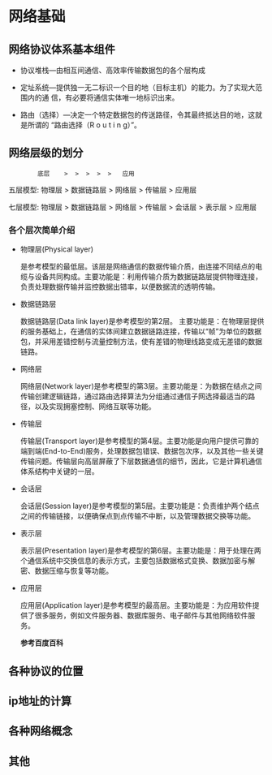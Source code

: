 # 网络基础

## 网络协议体系基本组件
 
- 协议堆栈—由相互间通信、高效率传输数据包的各个层构成

- 定址系统—提供独一无二标识一个目的地（目标主机）的能力。为了实现大范围内的通
信，有必要将通信实体唯一地标识出来。

- 路由（选择）—决定一个特定数据包的传送路径，令其最终抵达目的地，这就是所谓的
“路由选择（R o u t i n g）”。

## 网络层级的划分

            底层    >  >  >  >  >   应用

五层模型: 物理层 > 数据链路层 > 网络层 > 传输层 > 应用层

七层模型: 物理层 > 数据链路层 > 网络层 > 传输层 > 会话层 > 表示层 > 应用层

### 各个层次简单介绍
- 物理层(Physical layer)
    
    是参考模型的最低层。该层是网络通信的数据传输介质，由连接不同结点的电缆与设备共同构成。主要功能是：利用传输介质为数据链路层提供物理连接，负责处理数据传输并监控数据出错率，以便数据流的透明传输。
- 数据链路层

    数据链路层(Data link layer)是参考模型的第2层。 主要功能是：在物理层提供的服务基础上，在通信的实体间建立数据链路连接，传输以“帧”为单位的数据包，并采用差错控制与流量控制方法，使有差错的物理线路变成无差错的数据链路。
- 网络层

    网络层(Network layer)是参考模型的第3层。主要功能是：为数据在结点之间传输创建逻辑链路，通过路由选择算法为分组通过通信子网选择最适当的路径，以及实现拥塞控制、网络互联等功能。

- 传输层

    传输层(Transport layer)是参考模型的第4层。主要功能是向用户提供可靠的端到端(End-to-End)服务，处理数据包错误、数据包次序，以及其他一些关键传输问题。传输层向高层屏蔽了下层数据通信的细节，因此，它是计算机通信体系结构中关键的一层。
- 会话层

    会话层(Session layer)是参考模型的第5层。主要功能是：负责维护两个结点之间的传输链接，以便确保点到点传输不中断，以及管理数据交换等功能。

- 表示层
    
    表示层(Presentation layer)是参考模型的第6层。主要功能是：用于处理在两个通信系统中交换信息的表示方式，主要包括数据格式变换、数据加密与解密、数据压缩与恢复等功能。
- 应用层

    应用层(Application layer)是参考模型的最高层。主要功能是：为应用软件提供了很多服务，例如文件服务器、数据库服务、电子邮件与其他网络软件服务。

    **参考百度百科**

## 各种协议的位置



## ip地址的计算


## 各种网络概念

## 其他